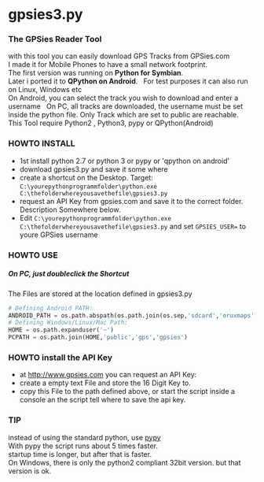 # gpsies3.py

### The GPSies Reader Tool
with this tool you can easily download GPS Tracks from GPSies.com  
I made it for Mobile Phones to have a small network footprint.  
The first version was running on **Python for Symbian**.  
Later i ported it to **QPython on Android**.  
For test purposes it can also run on Linux, Windows etc  
On Android, you can select the track you wish to download and enter a username   
On PC, all tracks are downloaded, the username must be set inside the python file. 
Only Track which are set to public are reachable.   
This Tool require Python2 , Python3, pypy or QPython(Android)  
### HOWTO INSTALL
  * 1st install python 2.7 or python 3 or pypy or 'qpython on android'
  * download gpsies3.py and save it some where
  * create a shortcut on the Desktop. Target:
  `C:\yourepythonprogrammfolder\python.exe C:\thefolderwhereyousavethefile\gpsies3.py`
  * request an API Key from gpsies.com and save it to the correct folder. Description Somewhere below.
  * Edit `C:\yourepythonprogrammfolder\python.exe C:\thefolderwhereyousavethefile\gpsies3.py`
  and set `GPSIES_USER=` to youre GPSies username

### HOWTO USE
##### On PC, just doubleclick the Shortcut
The Files are stored at the location defined in gpsies3.py
```python
# Defining Android PATH:
ANDROID_PATH = os.path.abspath(os.path.join(os.sep,'sdcard','oruxmaps','tracklogs','gpsies'))
# Defining Windows/Linux/Mac Path:
HOME = os.path.expanduser('~')
PCPATH = os.path.join(HOME,'public','gps','gpsies')
```

### HOWTO install the API Key
* at http://www.gpsies.com you can request an API Key:
* create a empty text File and store the 16 Digit Key to.
* copy this File to the path defined above, or start the script inside a console an the script tell where to save the api key.

### TIP
instead of using the standard python, use [pypy](https://pypy.org)   
With pypy the script runs about 5 times faster.   
startup time is longer, but after that is faster.   
On Windows, there is only the python2 compliant 32bit version. but that version is ok. 

